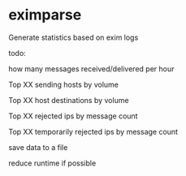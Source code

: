 eximparse
=========

Generate statistics based on exim logs



todo:

how many messages received/delivered per hour

Top XX sending hosts by volume

Top XX host destinations by volume

Top XX rejected ips by message count

Top XX temporarily rejected ips by message count

save data to a file

reduce runtime if possible

